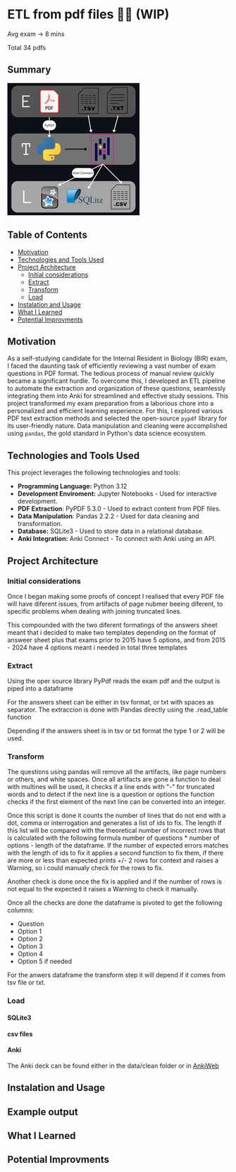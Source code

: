 # ETL from pdf files 👷🏼 (WIP)
Avg exam -> 8 mins

Total 34 pdfs

## Summary

![ETL BIR](ETL_BIR_gh.png)

## Table of Contents

* [Motivation](#motivation)
* [Technologies and Tools Used](#technologies-and-tools-used)
* [Project Architecture](#project-architecture)
    * [Initial considerations](#initial-considerations)
    * [Extract](#extract)
    * [Transform](#transform)
    * [Load](#load)
* [Instalation and Usage](#instalation-and-usage)
* [What I Learned](#what-i-learned)
* [Potential Improvments](#potential-improvments)


## Motivation

As a self-studying candidate for the Internal Resident in Biology (BIR) exam, I faced the daunting task of efficiently reviewing a vast number of exam questions in PDF format. The tedious process of manual review quickly became a significant hurdle. To overcome this, I developed an ETL pipeline to automate the extraction and organization of these questions, seamlessly integrating them into Anki for streamlined and effective study sessions. This project transformed my exam preparation from a laborious chore into a personalized and efficient learning experience. For this, I explored various PDF text extraction methods and selected the open-source `pypdf` library for its user-friendly nature. Data manipulation and cleaning were accomplished using `pandas`, the gold standard in Python's data science ecosystem.

## Technologies and Tools Used

This project leverages the following technologies and tools:

* **Programming Language:** Python 3.12
* **Development Enviroment:** Jupyter Notebooks - Used for interactive development.
* **PDF Extraction**: PyPDF 5.3.0 - Used to extract content from PDF files.
* **Data Manipulation**: Pandas 2.2.2 - Used for data cleaning and transformation.
* **Database:** SQLite3 - Used to store data in a relational database.
* **Anki Integration:** Anki Connect - To connect with Anki using an API.

## Project Architecture

### Initial considerations

Once I began making some proofs of concept I realised that every PDF file will have diferent issues, from artifacts of page nubmer beeing diferent, to specific problems when dealing with joining truncated lines.

This compounded with the two diferent formatings of the answers sheet meant that i decided to make two templates depending on the format of answeer sheet plus that exams prior to 2015 have 5 options, and from 2015 - 2024 have 4 options meant i needed in total three templates

### Extract

Using the oper source library PyPdf reads the exam pdf and the output is piped into a dataframe

For the answers sheet can be either in tsv format, or txt with spaces as separator. The extraccion is done with Pandas directly using the .read_table function

Depending if the answers sheet is in tsv or txt format the type 1 or 2 will be used.

### Transform

The questions using pandas will remove all the artifacts, like page numbers or others, and white spaces. Once all artifacts are gone a function to deal with multines will be used, it checks if a line ends with "-" for truncated words and to detect if the next line is a question or options the function checks if the first element of the next line can be converted into an integer.

Once this script is done it counts the number of lines that do not end with a dot, comma or interrogation and generates a list of ids to fix. The length lf this list will be compared with the theoretical number of incorrect rows that is calculated with the following formula number of questions * number of options - length of the dataframe. If the number of expected errors matches with the length of ids to fix it applies a second function to fix them, if there are more or less than expected prints +/- 2 rows for context and raises a Warning, so i could manualy check for the rows to fix.

Another check is done once the fix is applied and if the number of rows is not equal to the expected it raises a Warning to check it manually.

Once all the checks are done the dataframe is pivoted to get the following columns: 

* Question
* Option 1
* Option 2
* Option 3
* Option 4
* Option 5 if needed

For the anwers dataframe the transform step it will depend if it comes from tsv file or txt.



### Load

#### SQLite3

#### csv files

#### Anki

The Anki deck can be found either in the data/clean folder or in [AnkiWeb](https://ankiweb.net/shared/info/1201513810?cb=1741085089356)


## Instalation and Usage

## Example output

## What I Learned

## Potential Improvments

